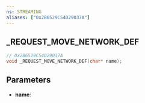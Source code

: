 ```yaml
---
ns: STREAMING
aliases: ["0x2B6529C54D29037A"]
---
```

## _REQUEST_MOVE_NETWORK_DEF

```c
// 0x2B6529C54D29037A
void _REQUEST_MOVE_NETWORK_DEF(char* name);
```

## Parameters
* **name**:
